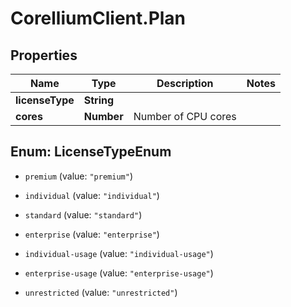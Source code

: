 # CorelliumClient.Plan

## Properties

Name | Type | Description | Notes
------------ | ------------- | ------------- | -------------
**licenseType** | **String** |  | 
**cores** | **Number** | Number of CPU cores | 



## Enum: LicenseTypeEnum


* `premium` (value: `"premium"`)

* `individual` (value: `"individual"`)

* `standard` (value: `"standard"`)

* `enterprise` (value: `"enterprise"`)

* `individual-usage` (value: `"individual-usage"`)

* `enterprise-usage` (value: `"enterprise-usage"`)

* `unrestricted` (value: `"unrestricted"`)




